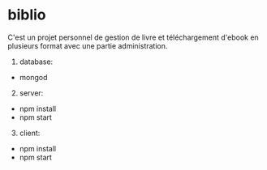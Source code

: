 # biblio
C'est un projet personnel de gestion de livre et téléchargement d'ebook en plusieurs format avec une partie administration.

 1. database:
  * mongod
 2. server: 
  * npm install
  * npm start
 3. client: 
  * npm install
  * npm start
